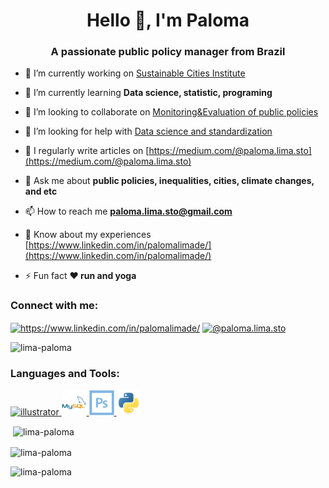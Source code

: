 <h1 align="center">Hello 👋, I'm Paloma</h1>
<h3 align="center">A passionate public policy manager from Brazil</h3>


- 🔭 I’m currently working on [Sustainable Cities Institute](https://icidadessustentaveis.org.br/)

- 🌱 I’m currently learning **Data science, statistic, programing**

- 👯 I’m looking to collaborate on [Monitoring&Evaluation of public policies](https://www.nossasaopaulo.org.br/)

- 🤝 I’m looking for help with [Data science and standardization](https://www.nossasaopaulo.org.br/campanhas/#13)

- 📝 I regularly write articles on [https://medium.com/@paloma.lima.sto](https://medium.com/@paloma.lima.sto)

- 💬 Ask me about **public policies, inequalities, cities, climate changes, and etc**

- 📫 How to reach me **paloma.lima.sto@gmail.com**

- 📄 Know about my experiences [https://www.linkedin.com/in/palomalimade/](https://www.linkedin.com/in/palomalimade/)

- ⚡ Fun fact **♥ run and yoga**

<h3 align="left">Connect with me:</h3>
<p align="left">
<a href="https://linkedin.com/in/https://www.linkedin.com/in/palomalimade/" target="blank"><img align="center" src="https://raw.githubusercontent.com/rahuldkjain/github-profile-readme-generator/master/src/images/icons/Social/linked-in-alt.svg" alt="https://www.linkedin.com/in/palomalimade/" height="30" width="40" /></a>
<a href="https://medium.com/@paloma.lima.sto" target="blank"><img align="center" src="https://raw.githubusercontent.com/rahuldkjain/github-profile-readme-generator/master/src/images/icons/Social/medium.svg" alt="@paloma.lima.sto" height="30" width="40" /></a>
</p>

<p align="left"> <img src="https://komarev.com/ghpvc/?username=lima-paloma&label=Profile%20views&color=0e75b6&style=flat" alt="lima-paloma" /> </p>

<h3 align="left">Languages and Tools:</h3>
<p align="left"> <a href="https://www.adobe.com/in/products/illustrator.html" target="_blank"> <img src="https://www.vectorlogo.zone/logos/adobe_illustrator/adobe_illustrator-icon.svg" alt="illustrator" width="40" height="40"/> </a> <a href="https://www.mysql.com/" target="_blank"> <img src="https://raw.githubusercontent.com/devicons/devicon/master/icons/mysql/mysql-original-wordmark.svg" alt="mysql" width="40" height="40"/> </a> <a href="https://www.photoshop.com/en" target="_blank"> <img src="https://raw.githubusercontent.com/devicons/devicon/master/icons/photoshop/photoshop-line.svg" alt="photoshop" width="40" height="40"/> </a> <a href="https://www.python.org" target="_blank"> <img src="https://raw.githubusercontent.com/devicons/devicon/master/icons/python/python-original.svg" alt="python" width="40" height="40"/> </a> </p>


<p>&nbsp;<img align="center" src="https://github-readme-stats.vercel.app/api?username=lima-paloma&show_icons=true&locale=en" alt="lima-paloma" /></p>

<p><img align="center" src="https://github-readme-streak-stats.herokuapp.com/?user=lima-paloma&" alt="lima-paloma" /></p>

<p><img align="left" src="https://github-readme-stats.vercel.app/api/top-langs?username=lima-paloma&show_icons=true&locale=en&layout=compact" alt="lima-paloma" /></p>
